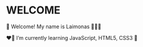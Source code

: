 # WELCOME
👋 Welcome!
My name is Laimonas 🧔🏼‍♂️

❤️‍🔥 I’m currently learning JavaScript, HTML5, CSS3 🧠

